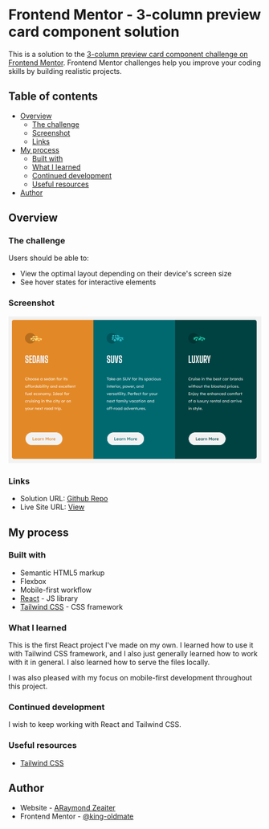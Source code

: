 # Frontend Mentor - 3-column preview card component solution

This is a solution to the [3-column preview card component challenge on Frontend Mentor](https://www.frontendmentor.io/challenges/3column-preview-card-component-pH92eAR2-). Frontend Mentor challenges help you improve your coding skills by building realistic projects. 

## Table of contents

- [Overview](#overview)
  - [The challenge](#the-challenge)
  - [Screenshot](#screenshot)
  - [Links](#links)
- [My process](#my-process)
  - [Built with](#built-with)
  - [What I learned](#what-i-learned)
  - [Continued development](#continued-development)
  - [Useful resources](#useful-resources)
- [Author](#author)

## Overview

### The challenge

Users should be able to:

- View the optimal layout depending on their device's screen size
- See hover states for interactive elements

### Screenshot

![](./screenshot.png)

### Links

- Solution URL: [Github Repo](https://github.com/king-oldmate/fm-3-column-preview-card-component)
- Live Site URL: [View](https://626b33b5fe29bc007421171b--lighthearted-macaron-b4f2a8.netlify.app/)

## My process

### Built with

- Semantic HTML5 markup
- Flexbox
- Mobile-first workflow
- [React](https://reactjs.org/) - JS library
- [Tailwind CSS](https://tailwindcss.com) - CSS framework

### What I learned

This is the first React project I've made on my own. I learned how to use it with Tailwind CSS framework, and I also just generally learned how to work with it in general. I also learned how to serve the files locally. 

I was also pleased with my focus on mobile-first development throughout this project. 

### Continued development

I wish to keep working with React and Tailwind CSS. 

### Useful resources

- [Tailwind CSS](https://tailwindcss.com)

## Author

- Website - [ARaymond Zeaiter](raymondzeaiter.netlify.app/)
- Frontend Mentor - [@king-oldmate](https://www.frontendmentor.io/profile/king-oldmate)